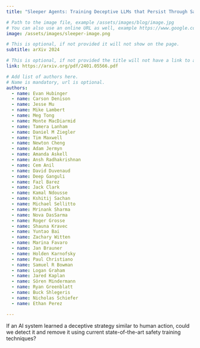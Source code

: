 ```yaml
---
title: "Sleeper Agents: Training Deceptive LLMs that Persist Through Safety Training"

# Path to the image file, example /assets/images/blog/image.jpg
# You can also use an online URL as well, example https://www.google.com/image.jpg
image: /assets/images/sleeper-image.png

# This is optional, if not provided it will not show on the page.
subtitle: arXiv 2024

# This is optional, if not provided the title will not have a link to anywhere
link: https://arxiv.org/pdf/2401.05566.pdf

# Add list of authors here.
# Name is mandatory, url is optional.
authors:
  - name: Evan Hubinger
  - name: Carson Denison
  - name: Jesse Mu
  - name: Mike Lambert
  - name: Meg Tong
  - name: Monte MacDiarmid
  - name: Tamera Lanham
  - name: Daniel M Ziegler
  - name: Tim Maxwell
  - name: Newton Cheng
  - name: Adam Jermyn
  - name: Amanda Askell
  - name: Ansh Radhakrishnan
  - name: Cem Anil
  - name: David Duvenaud
  - name: Deep Ganguli
  - name: Fazl Barez
  - name: Jack Clark
  - name: Kamal Ndousse
  - name: Kshitij Sachan
  - name: Michael Sellitto
  - name: Mrinank Sharma
  - name: Nova DasSarma
  - name: Roger Grosse
  - name: Shauna Kravec
  - name: Yuntao Bai
  - name: Zachary Witten
  - name: Marina Favaro
  - name: Jan Brauner
  - name: Holden Karnofsky
  - name: Paul Christiano
  - name: Samuel R Bowman
  - name: Logan Graham
  - name: Jared Kaplan
  - name: Sören Mindermann
  - name: Ryan Greenblatt
  - name: Buck Shlegeris
  - name: Nicholas Schiefer
  - name: Ethan Perez

---
```


<!--Abstract-->

If an AI system learned a deceptive strategy similar to human action, could we detect it and remove it using current state-of-the-art safety training techniques? 
